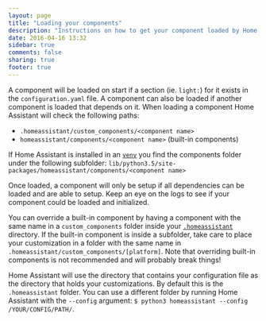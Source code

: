 ```yaml
---
layout: page
title: "Loading your components"
description: "Instructions on how to get your component loaded by Home Assistant."
date: 2016-04-16 13:32
sidebar: true
comments: false
sharing: true
footer: true
---
```


A component will be loaded on start if a section (ie. `light:`) for it exists in the `configuration.yaml` file. A component can also be loaded if another component is loaded that depends on it. When loading a component Home Assistant will check the following paths:

 * `.homeassistant/custom_components/<component name>`
 * `homeassistant/components/<component name>` (built-in components)
    
If Home Assistant is installed in an [`venv`](/docs/installation/virtualenv/) you find the components folder under the following subfolder: `lib/python3.5/site-packages/homeassistant/components/<component name>`

Once loaded, a component will only be setup if all dependencies can be loaded and are able to setup. Keep an eye on the logs to see if your component could be loaded and initialized.

You can override a built-in component by having a component with the same name in a `custom_components` folder inside your [`.homeassistant`](/docs/configuration/) directory. If the built-in component is inside a subfolder, take care to place your customization in a folder with the same name in `.homeassistant/custom_components/[platform]`. Note that overriding built-in components is not recommended and will probably break things!

Home Assistant will use the directory that contains your configuration file as the directory that holds your customizations. By default this is the `.homeassistant` folder. You can use a different folder by running Home Assistant with the `--config` argument: `$ python3 homeassistant --config /YOUR/CONFIG/PATH/`.

